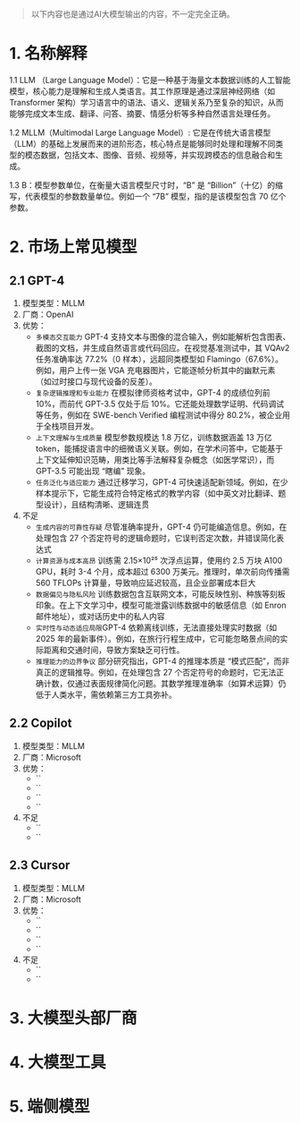 > 以下内容也是通过AI大模型输出的内容，不一定完全正确。

# 1. 名称解释

1.1 LLM （Large Language Model）：它是一种基于海量文本数据训练的人工智能模型，核心能力是理解和生成人类语言。其工作原理是通过深层神经网络（如 Transformer 架构）学习语言中的语法、语义、逻辑关系乃至复杂的知识，从而能够完成文本生成、翻译、问答、摘要、情感分析等多种自然语言处理任务。

1.2 MLLM（Multimodal Large Language Model）: 它是在传统大语言模型（LLM）的基础上发展而来的进阶形态，核心特点是能够同时处理和理解不同类型的模态数据，包括文本、图像、音频、视频等，并实现跨模态的信息融合和生成。

1.3 B：模型参数单位，在衡量大语言模型尺寸时，“B” 是 “Billion”（十亿）的缩写，代表模型的参数数量单位。例如一个 “7B” 模型，指的是该模型包含 70 亿个参数。


# 2. 市场上常见模型

## 2.1 GPT-4
1. 模型类型：MLLM
2. 厂商：OpenAI
3. 优势：
   * `多模态交互能力` GPT-4 支持文本与图像的混合输入，例如能解析包含图表、截图的文档，并生成自然语言或代码回应。在视觉基准测试中，其 VQAv2 任务准确率达 77.2%（0 样本），远超同类模型如 Flamingo（67.6%）。例如，用户上传一张 VGA 充电器图片，它能逐帧分析其中的幽默元素（如过时接口与现代设备的反差）。
   * `复杂逻辑推理和专业能力` 在模拟律师资格考试中，GPT-4 的成绩位列前 10%，而前代 GPT-3.5 仅处于后 10%。它还能处理数学证明、代码调试等任务，例如在 SWE-bench Verified 编程测试中得分 80.2%，被企业用于全栈项目开发。
   * `上下文理解与生成质量` 模型参数规模达 1.8 万亿，训练数据涵盖 13 万亿 token，能捕捉语言中的细微语义关联。例如，在学术问答中，它能基于上下文延伸知识范畴，用类比等手法解释复杂概念（如医学常识），而 GPT-3.5 可能出现 “瞎编” 现象。
   * `任务泛化与适应能力` 通过迁移学习，GPT-4 可快速适配新领域。例如，在少样本提示下，它能生成符合特定格式的教学内容（如中英文对比翻译、题型设计），且结构清晰、逻辑连贯
4. 不足
   * `生成内容的可靠性存疑` 尽管准确率提升，GPT-4 仍可能编造信息。例如，在处理包含 27 个否定符号的逻辑命题时，它误判否定次数，并错误简化表达式
   * `计算资源与成本高昂` 训练需 2.15×10²⁵ 次浮点运算，使用约 2.5 万块 A100 GPU，耗时 3-4 个月，成本超过 6300 万美元。推理时，单次前向传播需 560 TFLOPs 计算量，导致响应延迟较高，且企业部署成本巨大
   * `数据偏见与隐私风险` 训练数据包含互联网文本，可能反映性别、种族等刻板印象。在上下文学习中，模型可能泄露训练数据中的敏感信息（如 Enron 邮件地址），或对话历史中的私人内容
   * `实时性与动态适应局限`GPT-4 依赖离线训练，无法直接处理实时数据（如 2025 年的最新事件）。例如，在旅行行程生成中，它可能忽略景点间的实际距离和交通时间，导致方案缺乏可行性。
   * `推理能力的边界争议` 部分研究指出，GPT-4 的推理本质是 “模式匹配”，而非真正的逻辑推导。例如，在处理包含 27 个否定符号的命题时，它无法正确计数，仅通过表面规律简化问题。其数学推理准确率（如算术运算）仍低于人类水平，需依赖第三方工具弥补。

## 2.2 Copilot
1. 模型类型：MLLM
2. 厂商：Microsoft
3. 优势：
   * `` 
   * ``
   * `` 
   * `` 
4. 不足
   * `` 
   * `` 

## 2.3 Cursor
1. 模型类型：MLLM
2. 厂商：Microsoft
3. 优势：
   * `` 
   * ``
   * `` 
   * `` 
4. 不足
   * `` 
   * `` 

# 3. 大模型头部厂商

# 4. 大模型工具

# 5. 端侧模型


